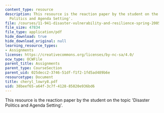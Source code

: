 ```yaml
---
content_type: resource
description: This resource is the reaction paper by the student on the topic 'Disaster
  Politics and Agenda Setting'.
file: /courses/11-941-disaster-vulnerability-and-resilience-spring-2005/38beef65a64f3c7f412885820e936bd6_cheryl_lowry8.pdf
file_size: 47834
file_type: application/pdf
hide_download: true
hide_download_original: null
learning_resource_types:
- Assignments
license: https://creativecommons.org/licenses/by-nc-sa/4.0/
ocw_type: OCWFile
parent_title: Assignments
parent_type: CourseSection
parent_uid: 025decc2-3746-51df-f1f2-1fd5ad489b6e
resourcetype: Document
title: cheryl_lowry8.pdf
uid: 38beef65-a64f-3c7f-4128-85820e936bd6
---
```

This resource is the reaction paper by the student on the topic 'Disaster Politics and Agenda Setting'.